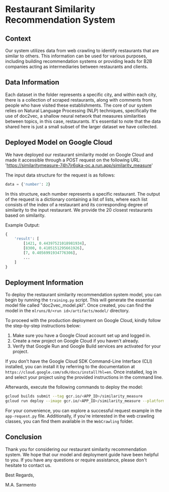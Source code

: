 # Restaurant Similarity Recommendation System

## Context

Our system utilizes data from web crawling to identify restaurants that are similar to others. This information can be used for various purposes, including building recommendation systems or providing leads for B2B companies acting as intermediaries between restaurants and clients.

## Data Information

Each dataset in the folder represents a specific city, and within each city, there is a collection of scraped restaurants, along with comments from people who have visited these establishments. The core of our system relies on Natural Language Processing (NLP) techniques, specifically the use of doc2vec, a shallow neural network that measures similarities between topics, in this case, restaurants. It's essential to note that the data shared here is just a small subset of the larger dataset we have collected.

## Deployed Model on Google Cloud

We have deployed our restaurant similarity model on Google Cloud and made it accessible through a POST request on the following URL:
'https://similaritymeasure-74h7jr6qka-oc.a.run.app/similarity_measure'

The input data structure for the request is as follows:
```python
data = {'number': 2}
```
In this structure, each number represents a specific restaurant. The output of the request is a dictionary containing a list of lists, where each list consists of the index of a restaurant and its corresponding degree of similarity to the input restaurant. We provide the 20 closest restaurants based on similarity.

Example Output:
```python
{
    'result': [
        [1421, 0.44397521018981934],
        [8300, 0.4105151295661926],
        [7, 0.4056991934776306],
        ...
    ]
}
```

## Deployment Information

To deploy the restaurant similarity recommendation system model, you can begin by running the `training.py` script. This will generate the essential model file called "doc2vec_model.pkl". Once created, you can find the model in the `mlruns/0/<run id>/artifacts/model/` directory.

To proceed with the production deployment on Google Cloud, kindly follow the step-by-step instructions below:

1. Make sure you have a Google Cloud account set up and logged in.
2. Create a new project on Google Cloud if you haven't already.
3. Verify that Google Run and Google Build services are activated for your project.

If you don't have the Google Cloud SDK Command-Line Interface (CLI) installed, you can install it by referring to the documentation at `https://cloud.google.com/sdk/docs/install?hl=en`. Once installed, log in and select your project using the provided instructions in the command line.

Afterwards, execute the following commands to deploy the model:

```bash
gcloud builds submit --tag gcr.io/<APP_ID>/similarity_measure
gcloud run deploy --image gcr.io/<APP_ID>/similarity_measure --platform managed
```

For your convenience, you can explore a successful request example in the `app-request.py` file. Additionally, if you're interested in the web crawling classes, you can find them available in the `WebCrawling` folder.


## Conclusion

Thank you for considering our restaurant similarity recommendation system. We hope that our model and deployment guide have been helpful to you. If you have any questions or require assistance, please don't hesitate to contact us.

Best Regards,

M.A. Sarmento
